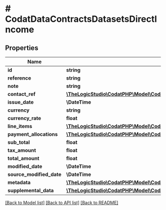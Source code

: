 # # CodatDataContractsDatasetsDirectIncome

## Properties

Name | Type | Description | Notes
------------ | ------------- | ------------- | -------------
**id** | **string** |  | [optional]
**reference** | **string** |  | [optional]
**note** | **string** |  | [optional]
**contact_ref** | [**\TheLogicStudio\CodatPHP\Model\CodatDataContractsDatasetsContactRef**](CodatDataContractsDatasetsContactRef.md) |  | [optional]
**issue_date** | **\DateTime** |  |
**currency** | **string** |  |
**currency_rate** | **float** |  | [optional]
**line_items** | [**\TheLogicStudio\CodatPHP\Model\CodatDataContractsDatasetsDirectIncomeLineItem[]**](CodatDataContractsDatasetsDirectIncomeLineItem.md) |  |
**payment_allocations** | [**\TheLogicStudio\CodatPHP\Model\CodatDataContractsDatasetsDetailedPaymentAllocation[]**](CodatDataContractsDatasetsDetailedPaymentAllocation.md) |  |
**sub_total** | **float** |  |
**tax_amount** | **float** |  |
**total_amount** | **float** |  |
**modified_date** | **\DateTime** |  | [optional]
**source_modified_date** | **\DateTime** |  | [optional]
**metadata** | [**\TheLogicStudio\CodatPHP\Model\CodatDataContractsDatasetsMetadata**](CodatDataContractsDatasetsMetadata.md) |  | [optional]
**supplemental_data** | [**\TheLogicStudio\CodatPHP\Model\CodatDataContractsDatasetsDataInterfacesSupplementalData**](CodatDataContractsDatasetsDataInterfacesSupplementalData.md) |  | [optional]

[[Back to Model list]](../../README.md#models) [[Back to API list]](../../README.md#endpoints) [[Back to README]](../../README.md)
